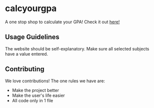 # calcyourgpa
A one stop shop to calculate your GPA! Check it out [here!](https://avinash-vk.github.io/calcyourgpa/)

## Usage Guidelines
The website should be self-explanatory. Make sure all selected subjects have a value entered.

## Contributing
We love contributions! The one rules we have are:
- Make the project better
- Make the user's life easier
- All code only in 1 file

